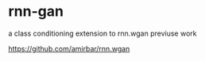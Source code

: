 # rnn-gan
a class conditioning extension to rnn.wgan previuse work 

https://github.com/amirbar/rnn.wgan
